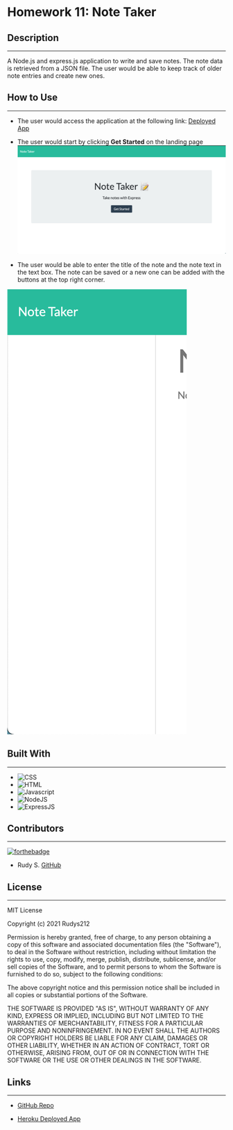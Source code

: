 # Homework 11: **Note Taker**

## **Description**  
-------------
A Node.js and express.js application to write and save notes. The note data is retrieved from a JSON file. The user would be able to keep track of older note entries and create new ones.

 ## **How to Use**
 ---------------
- The user would access the application at the following link: [Deployed App](https://ancient-reaches-66462.herokuapp.com/)
  
- The user would start by clicking **Get Started** on the landing page
  ![Screenshot of the landing page](./public/assets/images/landingPg.png)

- The user would be able to enter the title of the note and the note text in the text box. The note can be saved or a new one can be added with the buttons at the top right corner.
  
 ![Screenshot of the note saved](./public/assets/images/savedNotes.png)


## **Built With**
---------------
- ![CSS](https://img.shields.io/badge/Built%20with-CSS-green)
- ![HTML](https://img.shields.io/badge/Built%20with-HTML-green)
- ![Javascript](https://img.shields.io/badge/Built%20with-Javascrpit-green)
- ![NodeJS](https://img.shields.io/badge/Built%20with-NodeJS-green)
- ![ExpressJS](https://img.shields.io/badge/Built%20with-ExpressJS-green)

## **Contributors**
--------------------
  [![forthebadge](https://forthebadge.com/images/badges/built-with-love.svg)](https://forthebadge.com)

- Rudy S. [GitHub](https://github.com/Rudys212)

## **License**
--------------------
MIT License

Copyright (c) 2021 Rudys212

Permission is hereby granted, free of charge, to any person obtaining a copy
of this software and associated documentation files (the "Software"), to deal
in the Software without restriction, including without limitation the rights
to use, copy, modify, merge, publish, distribute, sublicense, and/or sell
copies of the Software, and to permit persons to whom the Software is
furnished to do so, subject to the following conditions:

The above copyright notice and this permission notice shall be included in all
copies or substantial portions of the Software.

THE SOFTWARE IS PROVIDED "AS IS", WITHOUT WARRANTY OF ANY KIND, EXPRESS OR
IMPLIED, INCLUDING BUT NOT LIMITED TO THE WARRANTIES OF MERCHANTABILITY,
FITNESS FOR A PARTICULAR PURPOSE AND NONINFRINGEMENT. IN NO EVENT SHALL THE
AUTHORS OR COPYRIGHT HOLDERS BE LIABLE FOR ANY CLAIM, DAMAGES OR OTHER
LIABILITY, WHETHER IN AN ACTION OF CONTRACT, TORT OR OTHERWISE, ARISING FROM,
OUT OF OR IN CONNECTION WITH THE SOFTWARE OR THE USE OR OTHER DEALINGS IN THE
SOFTWARE.

## **Links** 
---------------
- [GitHub Repo](https://github.com/Rudys212/Homework-11-Note-Taker)

- [Heroku Deployed App](https://ancient-reaches-66462.herokuapp.com/)